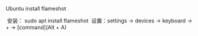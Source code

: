 Ubuntu install flameshot

​	安装： sudo apt install flameshot
​	设置：settings -> devices -> keyboard -> + -> [command](Alt + A)